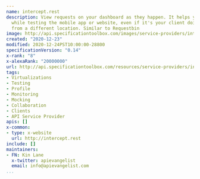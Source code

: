 ```yaml
---
name: intercept.rest
description: View requests on your dashboard as they happen. It helps you track issues
  while testing the mobile app or website, even if it's your client doing the testing
  from a different location. Similar to Requestbin
image: http://api.specificationtoolbox.com/images/service-providers/intercept-rest.jpg
created: "2020-12-23"
modified: 2020-12-24PST10:00:00-28800
specificationVersion: "0.14"
x-rank: "8"
x-alexaRank: "20000000"
url: http://api.specificationtoolbox.com/resources/service-providers/intercept-rest/
tags:
- Virtualizations
- Testing
- Profile
- Monitoring
- Mocking
- Collaboration
- Clients
- API Service Provider
apis: []
x-common:
- type: x-website
  url: http://intercept.rest
include: []
maintainers:
- FN: Kin Lane
  x-twitter: apievangelist
  email: info@apievangelist.com
...
```

